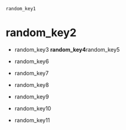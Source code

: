 ```ngMeta
random_key1
```
# random_key2
- random_key3
**random_key4**random_key5

- random_key6
- random_key7
- random_key8
- random_key9
- random_key10
- random_key11
